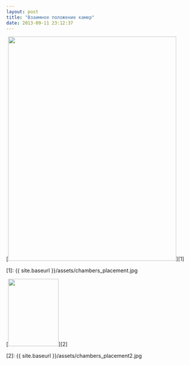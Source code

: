 ```yaml
---
layout: post
title: "Взаимное положение камер"
date: 2013-09-11 23:12:37
---
```


[<img src="{{ site.baseurl }}/assets/hugechambers_placement.jpg" alt="" width="450" height="600" />][1]

 [1]: {{ site.baseurl }}/assets/chambers_placement.jpg

[<img src="{{ site.baseurl }}/assets/large_chambers_placement2.jpg" alt="" width="135" height="180" />][2]

 [2]: {{ site.baseurl }}/assets/chambers_placement2.jpg

 
